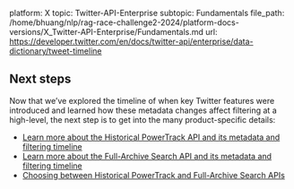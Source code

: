 platform: X
topic: Twitter-API-Enterprise
subtopic: Fundamentals
file_path: /home/bhuang/nlp/rag-race-challenge2-2024/platform-docs-versions/X_Twitter-API-Enterprise/Fundamentals.md
url: https://developer.twitter.com/en/docs/twitter-api/enterprise/data-dictionary/tweet-timeline

## Next steps

Now that we’ve explored the timeline of when key Twitter features were introduced and learned how these metadata changes affect filtering at a high-level, the next step is to get into the many product-specific details:

* [Learn more about the Historical PowerTrack API and its metadata and filtering timeline](https://developer.twitter.com/en/docs/tweets/batch-historical/guides/hpt-timeline)
* [Learn more about the Full-Archive Search API and its metadata and filtering timeline](https://developer.twitter.com/en/docs/tweets/search/guides/fas-timeline)
* [Choosing between Historical PowerTrack and Full-Archive Search APIs](https://developer.twitter.com/en/docs/tutorials/choosing-historical-api)